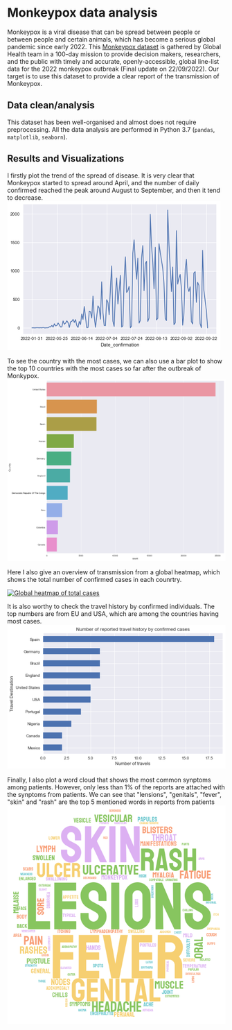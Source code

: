 # Monkeypox data analysis
Monkeypox is a viral disease that can be spread between people or between people and certain animals, which has become a serious global pandemic since early 2022. 
This [Monkeypox dataset](https://github.com/globaldothealth/monkeypox) is gathered by Global Health team in a 100-day mission to provide decision makers, researchers, and the public with timely and accurate, openly-accessible, global line-list data for the 2022 monkeypox outbreak (Final update on 22/09/2022). Our target is to use this dataset to provide a clear report of the transmission of Monkeypox. 

## Data clean/analysis
This dataset has been well-organised and almost does not require preprocessing. All the data analysis are performed in Python 3.7 (`pandas`, `matplotlib`, `seaborn`). 

## Results and Visualizations
I firstly plot the trend of the spread of disease. It is very clear that Monkeypox started to spread around April, and the number of daily confirmed reached the peak around August to September, and then it tend to decrease.
![trend](number_of_confirmations_per_day.png)

To see the country with the most cases, we can also use a bar plot to show the top 10 countries with the most cases so far after the outbreak of Monkypox.
![top 10 country](top_10_countries.png)

Here I also give an overview of transmission from a global heatmap, which shows the total number of confirmed cases in each counrtry.
<div class='tableauPlaceholder' id='viz1668350527530' style='position: relative'><noscript><a href='#'><img alt='Global heatmap of total cases ' src='https:&#47;&#47;public.tableau.com&#47;static&#47;images&#47;Mo&#47;Monkeypoxglobalconfirmations&#47;Globalheatmapoftotalcases&#47;1_rss.png' style='border: none' /></a></noscript><object class='tableauViz'  style='display:none;'><param name='host_url' value='https%3A%2F%2Fpublic.tableau.com%2F' /> <param name='embed_code_version' value='3' /> <param name='site_root' value='' /><param name='name' value='Monkeypoxglobalconfirmations&#47;Globalheatmapoftotalcases' /><param name='tabs' value='no' /><param name='toolbar' value='yes' /><param name='static_image' value='https:&#47;&#47;public.tableau.com&#47;static&#47;images&#47;Mo&#47;Monkeypoxglobalconfirmations&#47;Globalheatmapoftotalcases&#47;1.png' /> <param name='animate_transition' value='yes' /><param name='display_static_image' value='yes' /><param name='display_spinner' value='yes' /><param name='display_overlay' value='yes' /><param name='display_count' value='yes' /><param name='language' value='en-GB' /><param name='filter' value='publish=yes' /></object></div>               


<script type='text/javascript'>                    var divElement = document.getElementById('viz1668350527530');                    var vizElement = divElement.getElementsByTagName('object')[0];                    vizElement.style.width='100%';vizElement.style.height=(divElement.offsetWidth*0.75)+'px';                    var scriptElement = document.createElement('script');                    scriptElement.src = 'https://public.tableau.com/javascripts/api/viz_v1.js';                    vizElement.parentNode.insertBefore(scriptElement, vizElement);                </script>



It is also worthy to check the travel history by confirmed individuals. The top numbers are from EU and USA, which are among the countries having most cases.
![travel](travel.png)

Finally, I also plot a word cloud that shows the most common synptoms among patients. However, only less than 1% of the reports are attached with the synptoms from patients. We can see that "lensions", "genitals", "fever", "skin" and "rash" are the top 5 mentioned words in reports from patients
![word cloud](stylecloud.png) 
